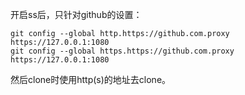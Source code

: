 开启ss后，只针对github的设置：
```
git config --global http.https://github.com.proxy https://127.0.0.1:1080
git config --global https.https://github.com.proxy https://127.0.0.1:1080
```
然后clone时使用http(s)的地址去clone。

